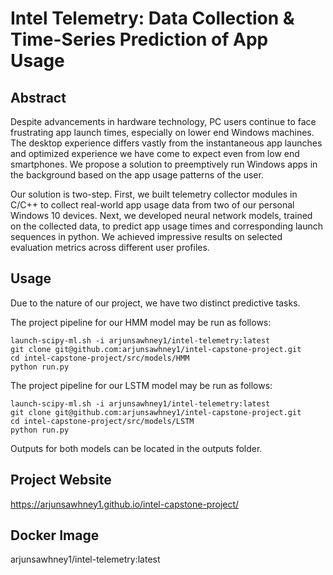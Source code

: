 # Intel Telemetry: Data Collection & Time-Series Prediction of App Usage
## Abstract
Despite advancements in hardware technology, PC users continue to face frustrating app launch times, especially on lower end Windows machines. The desktop experience differs vastly from the instantaneous app launches and optimized experience we have come to expect even from low end smartphones. We propose a solution to preemptively run Windows apps in the background based on the app usage patterns of the user. 

Our solution is two-step. First, we built telemetry collector modules in C/C++ to collect real-world app usage data from two of our personal Windows 10 devices. Next, we developed neural network models, trained on the collected data, to predict app usage times and corresponding launch sequences in python. We achieved impressive results on selected evaluation metrics across different user profiles. 

## Usage
Due to the nature of our project, we have two distinct predictive tasks.

The project pipeline for our HMM model may be run as follows:
```
launch-scipy-ml.sh -i arjunsawhney1/intel-telemetry:latest
git clone git@github.com:arjunsawhney1/intel-capstone-project.git
cd intel-capstone-project/src/models/HMM
python run.py
```

The project pipeline for our LSTM model may be run as follows:
```
launch-scipy-ml.sh -i arjunsawhney1/intel-telemetry:latest
git clone git@github.com:arjunsawhney1/intel-capstone-project.git
cd intel-capstone-project/src/models/LSTM
python run.py
```

Outputs for both models can be located in the outputs folder.

## Project Website
https://arjunsawhney1.github.io/intel-capstone-project/

## Docker Image
arjunsawhney1/intel-telemetry:latest
